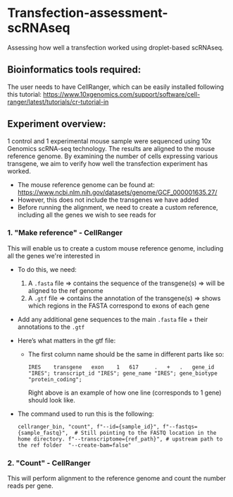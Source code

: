 # Transfection-assessment-scRNAseq
Assessing how well a transfection worked using droplet-based scRNAseq. 

## Bioinformatics tools required: 
The user needs to have CellRanger, which can be easily installed following this tutorial: https://www.10xgenomics.com/support/software/cell-ranger/latest/tutorials/cr-tutorial-in


## Experiment overview: 
1 control and 1 experimental mouse sample were sequenced using 10x Genomics scRNA-seq technology. The results are aligned to the mouse reference genome. By examining the number of cells expressing various transgene, we aim to verify how well the transfection experiment has worked. 
- The mouse reference genome can be found at: https://www.ncbi.nlm.nih.gov/datasets/genome/GCF_000001635.27/ 
- However, this does not include the transgenes we have added
- Before running the alignment, we need to create a custom reference, including all the genes we wish to see reads for

### 1. "Make reference" - CellRanger 
This will enable us to create a custom mouse reference genome, including all the genes we're interested in
- To do this, we need:
    1. A `.fasta` file ⇒ contains the sequence of the transgene(s) ⇒ will be aligned to the ref genome
    2. A `.gtf` file ⇒ contains the annotation of the transgene(s) ⇒ shows which regions in the FASTA correspond to exons of each gene
- Add any additional gene sequences to the main `.fasta` file + their annotations to the `.gtf`
- Here’s what matters in the gtf file:
    - The first column name should be the same in different parts like so:

  
      `IRES    transgene   exon    1   617     .   +   .   gene_id "IRES"; transcript_id "IRES"; gene_name "IRES"; gene_biotype "protein_coding";`


      Right above is an example of how one line (corresponds to 1 gene) should look like. 
- The command used to run this is the following:


  `cellranger_bin, "count",
        f"--id={sample_id}",
        f"--fastqs={sample_fastq}",  # Still pointing to the FASTQ location in the home directory.
        f"--transcriptome={ref_path}", # upstream path to the ref folder 
        "--create-bam=false"`

### 2. "Count" - CellRanger
This will perform alignment to the reference genome and count the number reads per gene.
    
